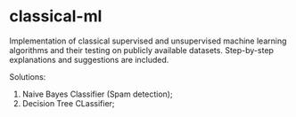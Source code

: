 # classical-ml
Implementation of classical supervised and unsupervised machine learning algorithms and their testing on publicly available datasets. Step-by-step explanations and suggestions are included.

Solutions:

1. Naive Bayes Classifier (Spam detection);
2. Decision Tree CLassifier;

